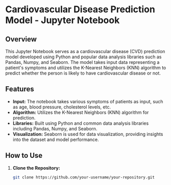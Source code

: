 # Cardiovascular Disease Prediction Model - Jupyter Notebook

## Overview

This Jupyter Notebook serves as a cardiovascular disease (CVD) prediction model developed using Python and popular data analysis libraries such as Pandas, Numpy, and Seaborn. The model takes input data representing a patient's symptoms and utilizes the K-Nearest Neighbors (KNN) algorithm to predict whether the person is likely to have cardiovascular disease or not.

## Features

- **Input:** The notebook takes various symptoms of patients as input, such as age, blood pressure, cholesterol levels, etc.
- **Algorithm:** Utilizes the K-Nearest Neighbors (KNN) algorithm for prediction.
- **Libraries:** Built using Python and common data analysis libraries including Pandas, Numpy, and Seaborn.
- **Visualization:** Seaborn is used for data visualization, providing insights into the dataset and model performance.

## How to Use

1. **Clone the Repository:**
   ```bash
   git clone https://github.com/your-username/your-repository.git
